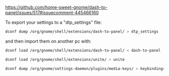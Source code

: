 https://github.com/home-sweet-gnome/dash-to-panel/issues/517#issuecomment-445466160


To export your settings to a "dtp_settings" file:
```bash
dconf dump /org/gnome/shell/extensions/dash-to-panel/ > dtp_settings
```

and then import them on another pc with:
```bash
dconf load /org/gnome/shell/extensions/dash-to-panel/ < dash-to-panel

dconf load /org/gnome/shell/extensions/unite/ < unite

```


```bash
dconf dump /org/gnome/settings-daemon/plugins/media-keys/ > keybindings
```